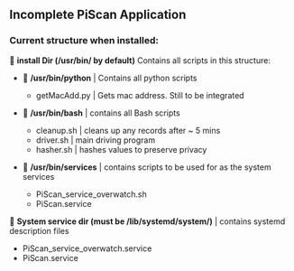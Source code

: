 ## Incomplete PiScan Application

### Current structure when installed:

:file_folder: **install Dir (/usr/bin/ by default)**
Contains all scripts in this structure:

* :file_folder: **/usr/bin/python** | Contains all python scripts
  * getMacAdd.py | Gets mac address. Still to be integrated

* :file_folder: **/usr/bin/bash** | contains all Bash scripts
  * cleanup.sh | cleans up any records after ~ 5 mins
  * driver.sh  | main driving program
  * hasher.sh  | hashes values to preserve privacy

* :file_folder: **/usr/bin/services** | contains scripts to be used for as the system services
  * PiScan_service_overwatch.sh
  * PiScan.service

:file_folder: **System service dir (must be /lib/systemd/system/)** | contains systemd description files
  * PiScan_service_overwatch.service
  * PiScan.service
